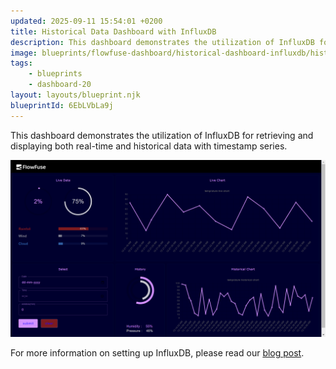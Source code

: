 ```yaml
---
updated: 2025-09-11 15:54:01 +0200
title: Historical Data Dashboard with InfluxDB
description: This dashboard demonstrates the utilization of InfluxDB for retrieving and displaying both real-time and historical data with timestamp series.
image: blueprints/flowfuse-dashboard/historical-dashboard-influxdb/historical-data-dashboard.png
tags:
    - blueprints
    - dashboard-20
layout: layouts/blueprint.njk
blueprintId: 6EbLVbLa9j
---
```


This dashboard demonstrates the utilization of InfluxDB for retrieving and displaying both real-time and historical data with timestamp series.

![Historical data image tile](./historical-data-dashboard.png)

For more information on setting up InfluxDB, please read our [blog post](https://flowfuse.com/blog/2023/07/influxdb-historical-data/#setting-up-serverless-influxdb-in-the-cloud).
